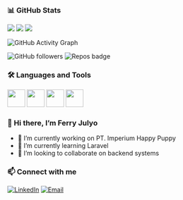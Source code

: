### 📊 GitHub Stats
<img src="https://github-readme-stats.vercel.app/api?username=FerryJulyo&show_icons=true&theme=radical"/>
<img src="https://github-readme-stats.vercel.app/api/top-langs/?username=FerryJulyo&layout=compact&theme=radical"/>
<img src="https://github-readme-streak-stats.herokuapp.com/?user=FerryJulyo&theme=radical"/>

![GitHub Activity Graph](https://github-readme-activity-graph.vercel.app/graph?username=FerryJulyo&theme=dracula)

![GitHub followers](https://img.shields.io/github/followers/FerryJulyo?label=Follow&style=social)
![Repos badge](https://img.shields.io/badge/Repos-10-blue)


### 🛠️ Languages and Tools
<p align="left">
  <img src="https://cdn.jsdelivr.net/gh/devicons/devicon/icons/php/php-original.svg" width="40"/>
  <img src="https://encrypted-tbn0.gstatic.com/images?q=tbn:ANd9GcQ-aFzLDiRodJ8Wyve_gVCByj6i3-wDtK9pNQ&s" width="40"/>
  <img src="https://upload.wikimedia.org/wikipedia/commons/9/9a/Laravel.svg" width="40"/>
  <img src="https://cdn.jsdelivr.net/gh/devicons/devicon/icons/mysql/mysql-original.svg" width="40"/>
</p>


### 👋 Hi there, I’m Ferry Julyo
- 🔭 I’m currently working on  PT. Imperium Happy Puppy
- 🌱 I’m currently learning Laravel
- 👯 I’m looking to collaborate on backend systems

### 📫 Connect with me
[![LinkedIn](https://img.shields.io/badge/-LinkedIn-blue?style=flat&logo=linkedin)]([https://linkedin.com/in/ferryjulyo](https://www.linkedin.com/in/mohammad-ferry-julyo-975a19191/))
[![Email](https://img.shields.io/badge/-Email-red?style=flat&logo=gmail)](mailto:ferryjulyo86@gmail.com)
